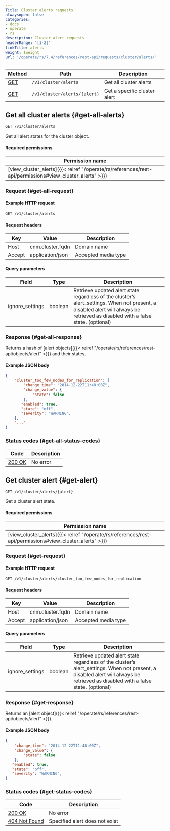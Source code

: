 ```yaml
---
Title: Cluster alerts requests
alwaysopen: false
categories:
- docs
- operate
- rs
description: Cluster alert requests
headerRange: '[1-2]'
linkTitle: alerts
weight: $weight
url: '/operate/rs/7.4/references/rest-api/requests/cluster/alerts/'
---
```


| Method | Path | Description |
|--------|------|-------------|
| [GET](#get-all-alerts) | `/v1/cluster/alerts` | Get all cluster alerts |
| [GET](#get-alert) | `/v1/cluster/alerts/{alert}` | Get a specific cluster alert |

## Get all cluster alerts {#get-all-alerts}

	GET /v1/cluster/alerts

Get all alert states for the cluster object.

#### Required permissions

| Permission name |
|-----------------|
| [view_cluster_alerts]({{< relref "/operate/rs/references/rest-api/permissions#view_cluster_alerts" >}}) |

### Request {#get-all-request} 

#### Example HTTP request

	GET /v1/cluster/alerts 

#### Request headers

| Key | Value | Description |
|-----|-------|-------------|
| Host | cnm.cluster.fqdn | Domain name |
| Accept | application/json | Accepted media type |

#### Query parameters

| Field | Type | Description |
|-------|------|-------------|
| ignore_settings | boolean | Retrieve updated alert state regardless of the cluster’s alert_settings. When not present, a disabled alert will always be retrieved as disabled with a false state. (optional) |

### Response {#get-all-response} 

Returns a hash of [alert objects]({{< relref "/operate/rs/references/rest-api/objects/alert" >}}) and their states.

#### Example JSON body

```json
{
    "cluster_too_few_nodes_for_replication": {
        "change_time": "2014-12-22T11:48:00Z",
        "change_value": {
            "state": false
        },
       "enabled": true,
       "state": "off",
       "severity": "WARNING",
    },
    "..."
}
```

### Status codes {#get-all-status-codes} 

| Code | Description |
|------|-------------|
| [200 OK](http://www.w3.org/Protocols/rfc2616/rfc2616-sec10.html#sec10.2.1) | No error |

## Get cluster alert {#get-alert}

	GET /v1/cluster/alerts/{alert}

Get a cluster alert state.

#### Required permissions

| Permission name |
|-----------------|
| [view_cluster_alerts]({{< relref "/operate/rs/references/rest-api/permissions#view_cluster_alerts" >}}) |

### Request {#get-request} 

#### Example HTTP request

	GET /v1/cluster/alerts/cluster_too_few_nodes_for_replication 

#### Request headers

| Key | Value | Description |
|-----|-------|-------------|
| Host | cnm.cluster.fqdn | Domain name |
| Accept | application/json | Accepted media type |

#### Query parameters

| Field | Type | Description |
|-------|------|-------------|
| ignore_settings | boolean | Retrieve updated alert state regardless of the cluster’s alert_settings. When not present, a disabled alert will always be retrieved as disabled with a false state. (optional) |

### Response {#get-response} 

Returns an [alert object]({{< relref "/operate/rs/references/rest-api/objects/alert" >}}).

#### Example JSON body

```json
{
    "change_time": "2014-12-22T11:48:00Z",
    "change_value": {
        "state": false
    },
   "enabled": true,
   "state": "off",
   "severity": "WARNING",
}
```

### Status codes {#get-status-codes} 

| Code | Description |
|------|-------------|
| [200 OK](http://www.w3.org/Protocols/rfc2616/rfc2616-sec10.html#sec10.2.1) | No error |
| [404 Not Found](http://www.w3.org/Protocols/rfc2616/rfc2616-sec10.html#sec10.4.5) | Specified alert does not exist |
